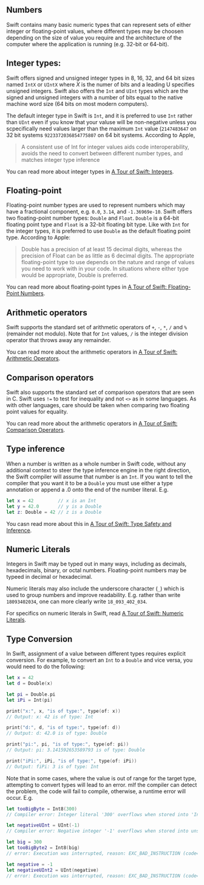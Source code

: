 ## Numbers

Swift contains many basic numeric types that can represent sets of either integer or floating-point values, where different types may be choosen depending on the size of value you require and the architecture of the computer where the application is running (e.g. 32-bit or 64-bit).

## Integer types:

Swift offers signed and unsigned integer types in 8, 16, 32, and 64 bit sizes named `IntX` or `UIntX` where _X_ is the numer of bits and a leading U specifies unsigned integers. Swift also offers the `Int` and `UInt` types which are the signed and unsigned integers with a number of bits equal to the native machine word size (64 bits on most modern computers).

The default integer type in Swift is `Int`, and it is preferred to use `Int` rather than `UInt` even if you know that your valuse will be non-negative unless you scpecifically need values larger than the maximum `Int` value (`2147483647` on 32 bit systems `9223372036854775807` on 64 bit systems. According to Apple,

> A consistent use of Int for integer values aids code interoperability, avoids the need to convert between different number types, and matches integer type inference

You can read more about integer types in [A Tour of Swift: Integers][integers].

## Floating-point

Floating-point number types are used to represent numbers which may have a fractional component, e.g. `0.0`, `3.14`, and `-1.36969e-10`. Swift offers two floating-point number types: `Double` and `Float`. `Double` is a 64-bit floating point type and `Float` is a 32-bit floating bit type. Like with `Int` for the integer types, it is preferred to use `Double` as the default floating point type. According to Apple:

> Double has a precision of at least 15 decimal digits, whereas the precision of Float can be as little as 6 decimal digits. The appropriate floating-point type to use depends on the nature and range of values you need to work with in your code. In situations where either type would be appropriate, Double is preferred.

You can read more about floating-point types in [A Tour of Swift: Floating-Point Numbers][floatingpoint].

## Arithmetic operators

Swift supports the standard set of arithmetic operators of `+`, `-`, `*`, `/` and `%` (remainder not modulo). Note that for `Int` values, `/` is the integer division operator that throws away any remainder.

You can read more about the arithmetic operators in [A Tour of Swift: Arithmetic Operators][arithmeticoperators].

## Comparison operators

Swift also supports the standard set of comparison operators that are seen in C. Swift uses `!=` to test for inequality and not `<>` as in some languages. As with other languages, care should be taken when comparing two floating point values for equality.

You can read more about the arithmetic operators in [A Tour of Swift: Comparison Operators][comparisonoperators].

## Type inference

When a number is written as a whole number in Swift code, without any additional context to steer the type inference engine in the right direction, the Swift compiler will assume that number is an `Int`. If you want to tell the compiler that you want it to be a `Double` you must use either a type annotation or append a .0 onto the end of the number literal. E.g.

```swift
let x = 42         // x is an Int
let y = 42.0       // y is a Double
let z: Double = 42 // z is a Double
```

You casn read more about this in [A Tour of Swift: Type Safety and Inference][typeinference].

## Numeric Literals

Integers in Swift may be typed out in many ways, including as decimals, hexadecimals, binary, or octal numbers. Floating-point numbers may be typeed in decimal or hexadecimal.

Numeric literals may also include the underscore character (`_`) which is used to group numbers and improve readability. E.g. rather than write `18093402034`, one can more clearly write `18_093_402_034`.

For specifics on numeric literals in Swift, read [A Tour of Swift: Numeric Literals][numericliterals].

## Type Conversion

In Swift, assignment of a value between different types requires explicit conversion. For example, to convert an `Int` to a `Double` and vice versa, you would need to do the following:

```swift
let x = 42
let d = Double(x)

let pi = Double.pi
let iPi = Int(pi)

print("x:", x, "is of type:", type(of: x))
// Output: x: 42 is of type: Int

print("d:", d, "is of type:", type(of: d))
// Output: d: 42.0 is of type: Double

print("pi:", pi, "is of type:", type(of: pi))
// Output: pi: 3.141592653589793 is of type: Double

print("iPi:", iPi, "is of type:", type(of: iPi))
// Output: fiPi: 3 is of type: Int
```

Note that in some cases, where the value is out of range for the target type, attempting to convert types will lead to an error. mIf the compiler can detect the problem, the code will fail to compile, otherwise, a runtime error will occur. E.g.

```swift
let tooBigByte = Int8(300)
// Compiler error: Integer literal '300' overflows when stored into 'Int8'

let negativeUInt = UInt(-1)
// Compiler error: Negative integer '-1' overflows when stored into unsigned type 'UInt'

let big = 300
let tooBigByte2 = Int8(big)
// error: Execution was interrupted, reason: EXC_BAD_INSTRUCTION (code=EXC_I386_INVOP, subcode=0x0).

let negative = -1
let negativeUInt2 = UInt(negative)
// error: Execution was interrupted, reason: EXC_BAD_INSTRUCTION (code=EXC_I386_INVOP, subcode=0x0).
```

[integers]: https://docs.swift.org/swift-book/LanguageGuide/TheBasics.html#ID310
[floatingpoint]: https://docs.swift.org/swift-book/LanguageGuide/TheBasics.html#ID321
[int]: https://developer.apple.com/documentation/swift/int
[double]: https://developer.apple.com/documentation/swift/double
[arithmeticoperators]: https://docs.swift.org/swift-book/LanguageGuide/BasicOperators.html#ID63
[comparisonoperators]: https://docs.swift.org/swift-book/LanguageGuide/BasicOperators.html#ID70
[typeinference]: https://docs.swift.org/swift-book/LanguageGuide/TheBasics.html#ID322
[numericliterals]: https://docs.swift.org/swift-book/LanguageGuide/TheBasics.html#ID323
